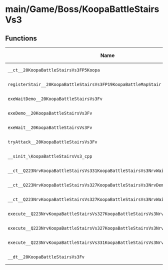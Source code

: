 # main/Game/Boss/KoopaBattleStairsVs3

## Functions

| Name | Address | Match % |
|------|---------|---------|
| `__ct__20KoopaBattleStairsVs3FP5Koopa` | `0x8005B120` | :x: (0.0%) |
| `registerStair__20KoopaBattleStairsVs3FP19KoopaBattleMapStair` | `0x8005B19C` | :x: (0.0%) |
| `exeWaitDemo__20KoopaBattleStairsVs3Fv` | `0x8005B1F0` | :x: (0.0%) |
| `exeDemo__20KoopaBattleStairsVs3Fv` | `0x8005B34C` | :x: (0.0%) |
| `exeWait__20KoopaBattleStairsVs3Fv` | `0x8005B428` | :x: (0.0%) |
| `tryAttack__20KoopaBattleStairsVs3Fv` | `0x8005B474` | :x: (0.0%) |
| `__sinit_\KoopaBattleStairsVs3_cpp` | `0x8005B4F4` | :x: (0.0%) |
| `__ct__Q223NrvKoopaBattleStairsVs331KoopaBattleStairsVs3NrvWaitDemoFv` | `0x8005B528` | :x: (0.0%) |
| `__ct__Q223NrvKoopaBattleStairsVs327KoopaBattleStairsVs3NrvDemoFv` | `0x8005B538` | :x: (0.0%) |
| `__ct__Q223NrvKoopaBattleStairsVs327KoopaBattleStairsVs3NrvWaitFv` | `0x8005B548` | :x: (0.0%) |
| `execute__Q223NrvKoopaBattleStairsVs327KoopaBattleStairsVs3NrvWaitCFP5Spine` | `0x8005B558` | :x: (0.0%) |
| `execute__Q223NrvKoopaBattleStairsVs327KoopaBattleStairsVs3NrvDemoCFP5Spine` | `0x8005B560` | :x: (0.0%) |
| `execute__Q223NrvKoopaBattleStairsVs331KoopaBattleStairsVs3NrvWaitDemoCFP5Spine` | `0x8005B568` | :x: (0.0%) |
| `__dt__20KoopaBattleStairsVs3Fv` | `0x8005B570` | :x: (0.0%) |